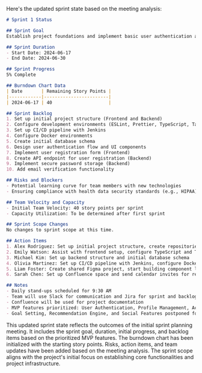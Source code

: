 Here's the updated sprint state based on the meeting analysis:

```markdown
# Sprint 1 Status

## Sprint Goal
Establish project foundations and implement basic user authentication and profile management.

## Sprint Duration
- Start Date: 2024-06-17
- End Date: 2024-06-30

## Sprint Progress
5% Complete

## Burndown Chart Data
| Date       | Remaining Story Points |
|------------|------------------------|
| 2024-06-17 | 40                     |

## Sprint Backlog
1. Set up initial project structure (Frontend and Backend)
2. Configure development environments (ESLint, Prettier, TypeScript, Tailwind CSS)
3. Set up CI/CD pipeline with Jenkins
4. Configure Docker environments
5. Create initial database schema
6. Design user authentication flow and UI components
7. Implement user registration form (Frontend)
8. Create API endpoint for user registration (Backend)
9. Implement secure password storage (Backend)
10. Add email verification functionality

## Risks and Blockers
- Potential learning curve for team members with new technologies
- Ensuring compliance with health data security standards (e.g., HIPAA)

## Team Velocity and Capacity
- Initial Team Velocity: 40 story points per sprint
- Capacity Utilization: To be determined after first sprint

## Sprint Scope Changes
No changes to sprint scope at this time.

## Action Items
1. Alex Rodriguez: Set up initial project structure, create repositories, configure ESLint and Prettier
2. Emily Watson: Assist with frontend setup, configure TypeScript and Tailwind CSS
3. Michael Kim: Set up backend structure and initial database schema
4. Olivia Martinez: Set up CI/CD pipeline with Jenkins, configure Docker environments, draft testing strategy, research security standards and compliance requirements
5. Liam Foster: Create shared Figma project, start building component library and design guidelines, share preliminary user personas
6. Sarah Chen: Set up Confluence space and send calendar invites for recurring meetings

## Notes
- Daily stand-ups scheduled for 9:30 AM
- Team will use Slack for communication and Jira for sprint and backlog tracking
- Confluence will be used for project documentation
- MVP features prioritized: User Authentication, Profile Management, Activity Tracking, Basic Health Metrics Dashboard, and Simplified Nutrition Logging
- Goal Setting, Recommendation Engine, and Social Features postponed for future development
```

This updated sprint state reflects the outcomes of the initial sprint planning meeting. It includes the sprint goal, duration, initial progress, and backlog items based on the prioritized MVP features. The burndown chart has been initialized with the starting story points. Risks, action items, and team updates have been added based on the meeting analysis. The sprint scope aligns with the project's initial focus on establishing core functionalities and project infrastructure.